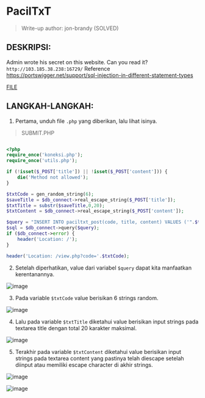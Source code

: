 # PacilTxT

> Write-up author: jon-brandy (SOLVED)

## DESKRIPSI:
Admin wrote his secret on this website. Can you read it?
`http://103.185.38.238:16729/`
Reference https://portswigger.net/support/sql-injection-in-different-statement-types

[FILE](https://github.com/jon-brandy/COMPFEST14-BAY-WU/blob/f8cf827bbb9adae041931e58fe93acd859885363/Asset/Web%20Exploitation/PacilTxT/submit.php)

## LANGKAH-LANGKAH:
1. Pertama, unduh file `.php` yang diberikan, lalu lihat isinya.

> SUBMIT.PHP

```php

<?php
require_once('koneksi.php');
require_once('utils.php');

if (!isset($_POST['title']) || !isset($_POST['content'])) {
    die('Method not allowed');
} 

$txtCode = gen_random_string(6);
$saveTitle = $db_connect->real_escape_string($_POST['title']);
$txtTitle = substr($saveTitle,0,20);
$txtContent = $db_connect->real_escape_string($_POST['content']);

$query = "INSERT INTO paciltxt_post(code, title, content) VALUES ('".$txtCode."', '".$txtTitle."', '".$txtContent."')";
$sql = $db_connect->query($query);
if ($db_connect->error) {
    header('Location: /');
}

header('Location: /view.php?code='.$txtCode);

```

2. Setelah diperhatikan, value dari variabel `$query` dapat kita manfaatkan kerentanannya.

![image](https://user-images.githubusercontent.com/70703371/185785104-cfb109bd-0371-432a-a37e-0bba025ba460.png)

3. Pada variable `$txtCode` value berisikan 6 strings random.

![image](https://user-images.githubusercontent.com/70703371/185785149-c31772e7-7359-4e90-8e50-919883524344.png)

4. Lalu pada variable `$txtTitle` diketahui value berisikan input strings pada textarea title dengan total 20 karakter maksimal.

![image](https://user-images.githubusercontent.com/70703371/185785198-73cddadb-2e9a-48d5-af1e-348be74284ad.png)

5. Terakhir pada variable `$txtContent` diketahui value berisikan input strings pada textarea content yang pastinya telah diescape setelah diinput atau memiliki escape character di akhir strings.

![image](https://user-images.githubusercontent.com/70703371/185785260-96da96bd-ea75-403b-8290-e9e1ab64ccbb.png)




![image](https://user-images.githubusercontent.com/70703371/185785166-53d3b9aa-e7cc-414f-a26d-9199e49cad58.png)

